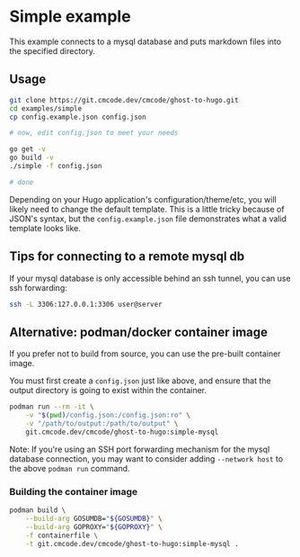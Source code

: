 # Simple example

This example connects to a mysql database and puts markdown files into the specified directory.

## Usage

```bash
git clone https://git.cmcode.dev/cmcode/ghost-to-hugo.git
cd examples/simple
cp config.example.json config.json

# now, edit config.json to meet your needs

go get -v
go build -v
./simple -f config.json

# done
```

Depending on your Hugo application's configuration/theme/etc, you will likely need to change the default template. This is a little tricky because of JSON's syntax, but the `config.example.json` file demonstrates what a valid template looks like.

## Tips for connecting to a remote mysql db

If your mysql database is only accessible behind an ssh tunnel, you can use ssh forwarding:

```bash
ssh -L 3306:127.0.0.1:3306 user@server
```

## Alternative: podman/docker container image

If you prefer not to build from source, you can use the pre-built container image.

You must first create a `config.json` just like above, and ensure that the output directory is going to exist within the container.

```bash
podman run --rm -it \
    -v "$(pwd)/config.json:/config.json:ro" \
    -v "/path/to/output:/path/to/output" \
    git.cmcode.dev/cmcode/ghost-to-hugo:simple-mysql
```

Note: If you're using an SSH port forwarding mechanism for the mysql database connection, you may want to consider adding `--network host` to the above `podman run` command.

### Building the container image

```bash
podman build \
    --build-arg GOSUMDB="${GOSUMDB}" \
    --build-arg GOPROXY="${GOPROXY}" \
    -f containerfile \
    -t git.cmcode.dev/cmcode/ghost-to-hugo:simple-mysql .
```
